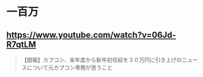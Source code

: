 # 一百万

## https://www.youtube.com/watch?v=06Jd-R7qtLM

> 【朗報】カプコン、来年度から新卒初任給を３０万円に引き上げのニュースについて元カプコン専務が思うこと 
